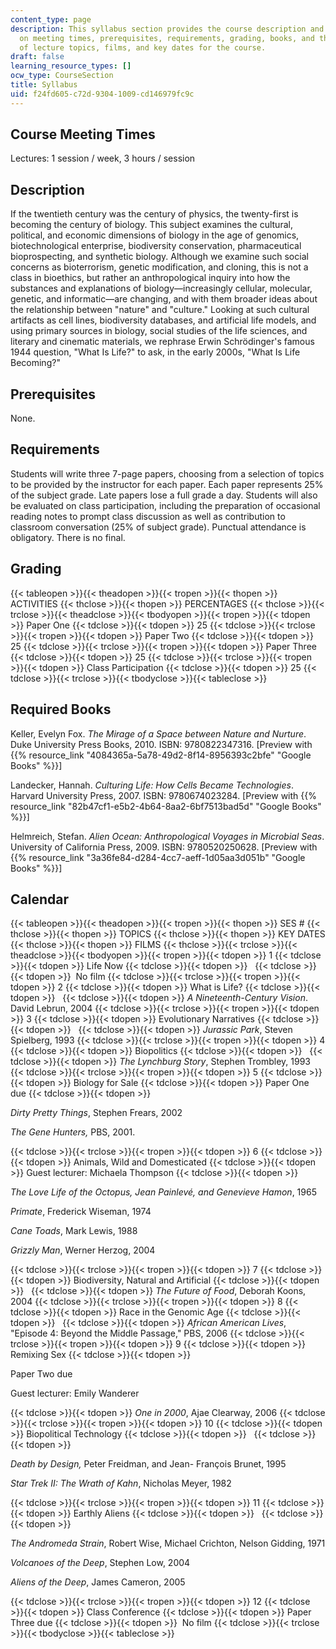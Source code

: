 ```yaml
---
content_type: page
description: This syllabus section provides the course description and information
  on meeting times, prerequisites, requirements, grading, books, and the schedule
  of lecture topics, films, and key dates for the course.
draft: false
learning_resource_types: []
ocw_type: CourseSection
title: Syllabus
uid: f24fd605-c72d-9304-1009-cd146979fc9c
---
```

## Course Meeting Times

Lectures: 1 session / week, 3 hours / session

## Description

If the twentieth century was the century of physics, the twenty-first is becoming the century of biology. This subject examines the cultural, political, and economic dimensions of biology in the age of genomics, biotechnological enterprise, biodiversity conservation, pharmaceutical bioprospecting, and synthetic biology. Although we examine such social concerns as bioterrorism, genetic modification, and cloning, this is not a class in bioethics, but rather an anthropological inquiry into how the substances and explanations of biology—increasingly cellular, molecular, genetic, and informatic—are changing, and with them broader ideas about the relationship between "nature" and "culture." Looking at such cultural artifacts as cell lines, biodiversity databases, and artificial life models, and using primary sources in biology, social studies of the life sciences, and literary and cinematic materials, we rephrase Erwin Schrödinger's famous 1944 question, "What Is Life?" to ask, in the early 2000s, "What Is Life Becoming?"

## Prerequisites

None.

## Requirements

Students will write three 7-page papers, choosing from a selection of topics to be provided by the instructor for each paper. Each paper represents 25% of the subject grade. Late papers lose a full grade a day. Students will also be evaluated on class participation, including the preparation of occasional reading notes to prompt class discussion as well as contribution to classroom conversation (25% of subject grade). Punctual attendance is obligatory. There is no final.

## Grading

{{< tableopen >}}{{< theadopen >}}{{< tropen >}}{{< thopen >}}
ACTIVITIES
{{< thclose >}}{{< thopen >}}
PERCENTAGES
{{< thclose >}}{{< trclose >}}{{< theadclose >}}{{< tbodyopen >}}{{< tropen >}}{{< tdopen >}}
Paper One
{{< tdclose >}}{{< tdopen >}}
25
{{< tdclose >}}{{< trclose >}}{{< tropen >}}{{< tdopen >}}
Paper Two
{{< tdclose >}}{{< tdopen >}}
25
{{< tdclose >}}{{< trclose >}}{{< tropen >}}{{< tdopen >}}
Paper Three
{{< tdclose >}}{{< tdopen >}}
25
{{< tdclose >}}{{< trclose >}}{{< tropen >}}{{< tdopen >}}
Class Participation
{{< tdclose >}}{{< tdopen >}}
25
{{< tdclose >}}{{< trclose >}}{{< tbodyclose >}}{{< tableclose >}}

## Required Books

Keller, Evelyn Fox. *The Mirage of a Space between Nature and Nurture*. Duke University Press Books, 2010. ISBN: 9780822347316. \[Preview with {{% resource_link "4084365a-5a78-49d2-8f14-8956393c2bfe" "Google Books" %}}\]

Landecker, Hannah. *Culturing Life: How Cells Became Technologies*. Harvard University Press, 2007. ISBN: 9780674023284. \[Preview with {{% resource_link "82b47cf1-e5b2-4b64-8aa2-6bf7513bad5d" "Google Books" %}}\]

Helmreich, Stefan. *Alien Ocean: Anthropological Voyages in Microbial Seas*. University of California Press, 2009. ISBN: 9780520250628. \[Preview with {{% resource_link "3a36fe84-d284-4cc7-aeff-1d05aa3d051b" "Google Books" %}}\]

## Calendar

{{< tableopen >}}{{< theadopen >}}{{< tropen >}}{{< thopen >}}
SES #
{{< thclose >}}{{< thopen >}}
TOPICS
{{< thclose >}}{{< thopen >}}
KEY DATES
{{< thclose >}}{{< thopen >}}
FILMS
{{< thclose >}}{{< trclose >}}{{< theadclose >}}{{< tbodyopen >}}{{< tropen >}}{{< tdopen >}}
1
{{< tdclose >}}{{< tdopen >}}
Life Now
{{< tdclose >}}{{< tdopen >}}
 
{{< tdclose >}}{{< tdopen >}}
 No film
{{< tdclose >}}{{< trclose >}}{{< tropen >}}{{< tdopen >}}
2
{{< tdclose >}}{{< tdopen >}}
What is Life?
{{< tdclose >}}{{< tdopen >}}
 
{{< tdclose >}}{{< tdopen >}}
*A Nineteenth-Century Vision*. David Lebrun, 2004
{{< tdclose >}}{{< trclose >}}{{< tropen >}}{{< tdopen >}}
3
{{< tdclose >}}{{< tdopen >}}
Evolutionary Narratives
{{< tdclose >}}{{< tdopen >}}
 
{{< tdclose >}}{{< tdopen >}}
*Jurassic Park*, Steven Spielberg, 1993
{{< tdclose >}}{{< trclose >}}{{< tropen >}}{{< tdopen >}}
4
{{< tdclose >}}{{< tdopen >}}
Biopolitics
{{< tdclose >}}{{< tdopen >}}
 
{{< tdclose >}}{{< tdopen >}}
*The Lynchburg Story*, Stephen Trombley, 1993
{{< tdclose >}}{{< trclose >}}{{< tropen >}}{{< tdopen >}}
5
{{< tdclose >}}{{< tdopen >}}
Biology for Sale
{{< tdclose >}}{{< tdopen >}}
Paper One due
{{< tdclose >}}{{< tdopen >}}

*Dirty Pretty Things*, Stephen Frears, 2002

*The Gene Hunters,* PBS, 2001.

{{< tdclose >}}{{< trclose >}}{{< tropen >}}{{< tdopen >}}
6
{{< tdclose >}}{{< tdopen >}}
Animals, Wild and Domesticated
{{< tdclose >}}{{< tdopen >}}
Guest lecturer: Michaela Thompson
{{< tdclose >}}{{< tdopen >}}

*The Love Life of the Octopus, Jean Painlevé, and Genevieve Hamon*, 1965

*Primate*, Frederick Wiseman, 1974

*Cane Toads*, Mark Lewis, 1988

*Grizzly Man*, Werner Herzog, 2004

{{< tdclose >}}{{< trclose >}}{{< tropen >}}{{< tdopen >}}
7
{{< tdclose >}}{{< tdopen >}}
Biodiversity, Natural and Artificial
{{< tdclose >}}{{< tdopen >}}
 
{{< tdclose >}}{{< tdopen >}}
*The Future of Food*, Deborah Koons, 2004
{{< tdclose >}}{{< trclose >}}{{< tropen >}}{{< tdopen >}}
8
{{< tdclose >}}{{< tdopen >}}
Race in the Genomic Age
{{< tdclose >}}{{< tdopen >}}
 
{{< tdclose >}}{{< tdopen >}}
*African American Lives*, "Episode 4: Beyond the Middle Passage," PBS, 2006
{{< tdclose >}}{{< trclose >}}{{< tropen >}}{{< tdopen >}}
9
{{< tdclose >}}{{< tdopen >}}
Remixing Sex
{{< tdclose >}}{{< tdopen >}}

Paper Two due

Guest lecturer: Emily Wanderer

{{< tdclose >}}{{< tdopen >}}
*One in 2000*, Ajae Clearway, 2006
{{< tdclose >}}{{< trclose >}}{{< tropen >}}{{< tdopen >}}
10
{{< tdclose >}}{{< tdopen >}}
Biopolitical Technology
{{< tdclose >}}{{< tdopen >}}
 
{{< tdclose >}}{{< tdopen >}}

*Death by Design,* Peter Freidman, and Jean- François Brunet, 1995

*Star Trek II: The Wrath of Kahn*, Nicholas Meyer, 1982

{{< tdclose >}}{{< trclose >}}{{< tropen >}}{{< tdopen >}}
11
{{< tdclose >}}{{< tdopen >}}
Earthly Aliens
{{< tdclose >}}{{< tdopen >}}
 
{{< tdclose >}}{{< tdopen >}}

*The Andromeda Strain*, Robert Wise, Michael Crichton, Nelson Gidding, 1971

*Volcanoes of the Deep*, Stephen Low, 2004

*Aliens of the Deep*, James Cameron, 2005

{{< tdclose >}}{{< trclose >}}{{< tropen >}}{{< tdopen >}}
12
{{< tdclose >}}{{< tdopen >}}
Class Conference
{{< tdclose >}}{{< tdopen >}}
Paper Three due
{{< tdclose >}}{{< tdopen >}}
 No film
{{< tdclose >}}{{< trclose >}}{{< tbodyclose >}}{{< tableclose >}}